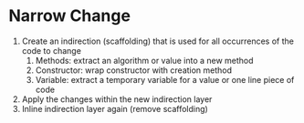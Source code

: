 # Narrow Change 
1. Create an indirection (scaffolding) that is used for all occurrences of the code to change
   1. Methods: extract an algorithm or value into a new method
   2. Constructor: wrap constructor with creation method
   3. Variable: extract a temporary variable for a value or one line piece of code
2. Apply the changes within the new indirection layer
3. Inline indirection layer again (remove scaffolding)
